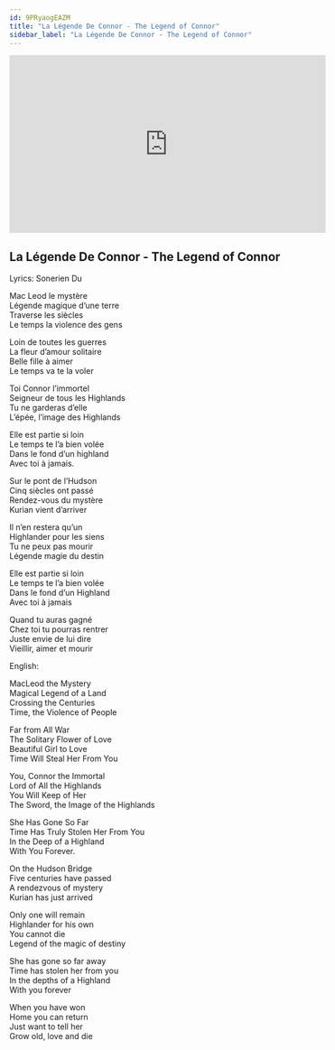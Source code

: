 ```yaml
---
id: 9PRyaogEAZM
title: "La Légende De Connor - The Legend of Connor"
sidebar_label: "La Légende De Connor - The Legend of Connor"
---
```


<div class="video-float-container">
  <iframe
    width="560"
    height="315"
    src="https://www.youtube.com/embed/9PRyaogEAZM"
    title="YouTube video player"
    frameborder="0"
    allow="accelerometer; autoplay; clipboard-write; encrypted-media; gyroscope; picture-in-picture; web-share"
    referrerpolicy="strict-origin-when-cross-origin"
    allowfullscreen
  ></iframe>
</div>

## La Légende De Connor - The Legend of Connor

Lyrics: Sonerien Du

Mac Leod le mystère  
Légende magique d’une terre  
Traverse les siècles  
Le temps la violence des gens

Loin de toutes les guerres  
La fleur d’amour solitaire  
Belle fille à aimer  
Le temps va te la voler

Toi Connor l’immortel  
Seigneur de tous les Highlands  
Tu ne garderas d’elle  
L’épée, l’image des Highlands

Elle est partie si loin  
Le temps te l’a bien volée  
Dans le fond d’un highland  
Avec toi à jamais.

Sur le pont de l’Hudson  
Cinq siècles ont passé  
Rendez-vous du mystère  
Kurian vient d’arriver

Il n’en restera qu’un  
Highlander pour les siens  
Tu ne peux pas mourir  
Légende magie du destin

Elle est partie si loin  
Le temps te l’a bien volée  
Dans le fond d’un Highland  
Avec toi à jamais

Quand tu auras gagné  
Chez toi tu pourras rentrer  
Juste envie de lui dire  
Vieillir, aimer et mourir

English:

MacLeod the Mystery  
Magical Legend of a Land  
Crossing the Centuries  
Time, the Violence of People

Far from All War  
The Solitary Flower of Love  
Beautiful Girl to Love  
Time Will Steal Her From You

You, Connor the Immortal  
Lord of All the Highlands  
You Will Keep of Her  
The Sword, the Image of the Highlands

She Has Gone So Far  
Time Has Truly Stolen Her From You  
In the Deep of a Highland  
With You Forever.

On the Hudson Bridge  
Five centuries have passed  
A rendezvous of mystery  
Kurian has just arrived

Only one will remain  
Highlander for his own  
You cannot die  
Legend of the magic of destiny

She has gone so far away  
Time has stolen her from you  
In the depths of a Highland  
With you forever

When you have won  
Home you can return  
Just want to tell her  
Grow old, love and die
